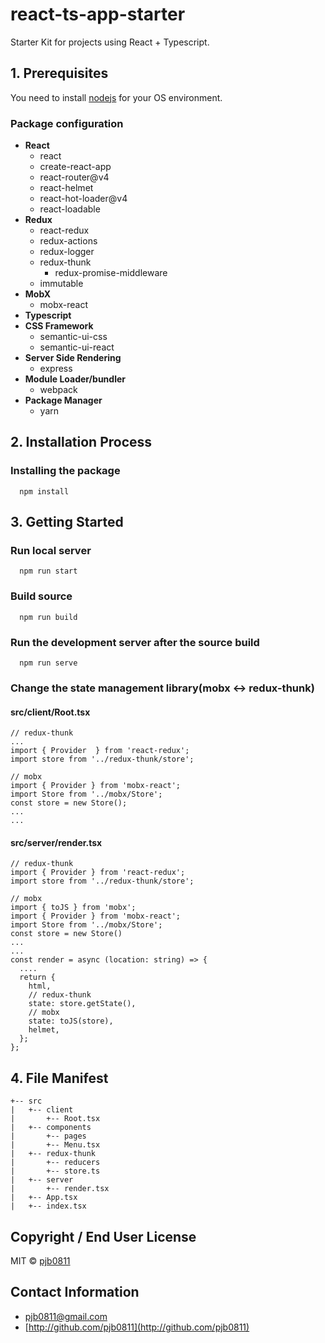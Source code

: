 # react-ts-app-starter
Starter Kit for projects using React + Typescript.

## 1. Prerequisites
You need to install [nodejs](https://nodejs.org/) for your OS environment.
### Package configuration
- **React**
  - react
  - create-react-app
  - react-router@v4
  - react-helmet
  - react-hot-loader@v4
  - react-loadable
- **Redux**
  - react-redux
  - redux-actions
  - redux-logger
  - redux-thunk
    - redux-promise-middleware
  - immutable
- **MobX**
  - mobx-react
- **Typescript**
- **CSS Framework**
  - semantic-ui-css
  - semantic-ui-react
- **Server Side Rendering**
  - express
- **Module Loader/bundler**
  - webpack
- **Package Manager**
  - yarn

## 2. Installation Process
### Installing the package
```
  npm install
```
## 3. Getting Started
### Run local server
```
  npm run start
```
### Build source
```
  npm run build
```
### Run the development server after the source build
```
  npm run serve
```
### Change the state management library(mobx <-> redux-thunk)
#### src/client/Root.tsx
```
// redux-thunk
...
import { Provider  } from 'react-redux';
import store from '../redux-thunk/store';

// mobx
import { Provider } from 'mobx-react';
import Store from '../mobx/Store';
const store = new Store();
...
...
```
#### src/server/render.tsx
```
// redux-thunk
import { Provider } from 'react-redux';
import store from '../redux-thunk/store';

// mobx
import { toJS } from 'mobx';
import { Provider } from 'mobx-react';
import Store from '../mobx/Store';
const store = new Store()
...
...
const render = async (location: string) => {
  ....
  return {
    html,
    // redux-thunk
    state: store.getState(),
    // mobx
    state: toJS(store),
    helmet,
  };
};
```

## 4. File Manifest
```
+-- src
|   +-- client
|       +-- Root.tsx
|   +-- components
|       +-- pages
|       +-- Menu.tsx
|   +-- redux-thunk
|       +-- reducers
|       +-- store.ts
|   +-- server
|       +-- render.tsx
|   +-- App.tsx
|   +-- index.tsx
```
## Copyright / End User License
MIT © [pjb0811](http://github.com/pjb0811)

## Contact Information
- [pjb0811@gmail.com](mailto:pjb0811@gmail.com)
- [http://github.com/pjb0811](http://github.com/pjb0811)

<!--
## Known Issues
## Troubleshooting
## Credit
## Change Log
-->
